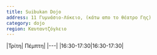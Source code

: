 ```yaml
---
title: Suibukan Dojo
address: 11 Γυμνάσιο-Λύκειο, (κάτω απο το θέατρο Γης)
category: dojo
region: Καυταντζόγλειο
---
```


|Τρίτη| Πέμπτη| 
|---|
|16:30-17:30|16:30-17:30|